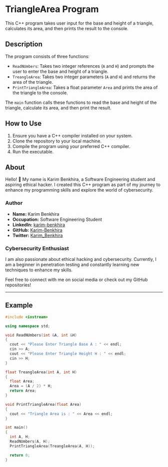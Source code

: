 # TriangleArea Program

This C++ program takes user input for the base and height of a triangle, calculates its area, and then prints the result to the console.

## Description

The program consists of three functions:
- `ReadNUmbers`: Takes two integer references (`A` and `H`) and prompts the user to enter the base and height of a triangle.
- `TreangleArea`: Takes two integer parameters (`A` and `H`) and returns the area of the triangle.
- `PrintTriangleArea`: Takes a float parameter `Area` and prints the area of the triangle to the console.

The `main` function calls these functions to read the base and height of the triangle, calculate its area, and then print the result.

## How to Use

1. Ensure you have a C++ compiler installed on your system.
2. Clone the repository to your local machine.
3. Compile the program using your preferred C++ compiler.
4. Run the executable.

## About

Hello! 👋 My name is Karim Benkhira, a Software Engineering student and aspiring ethical hacker. I created this C++ program as part of my journey to enhance my programming skills and explore the world of cybersecurity.

### Author

- **Name:** Karim Benkhira
- **Occupation:** Software Engineering Student
- **LinkedIn:** [karim-benkhira](https://linkedin.com/in/karim-benkhira-206597224)
- **GitHub:** [Karim-Benkhira](https://github.com/Karim-Benkhira)
- **Twitter:** [Karim_Benkhira](https://twitter.com/Karim_Benkhira)

### Cybersecurity Enthusiast

I am also passionate about ethical hacking and cybersecurity. Currently, I am a beginner in penetration testing and constantly learning new techniques to enhance my skills.

Feel free to connect with me on social media or check out my GitHub repositories!

---

## Example

```cpp
#include <iostream>

using namespace std;

void ReadNUmbers(int &A, int &H)
{
  cout << "Please Enter Triangle Base A : " << endl;
  cin >> A;
  cout << "Please Enter Triangle Height H : " << endl;
  cin >> H;
}

float TreangleArea(int A, int H)
{
  float Area;
  Area = (A / 2) * H;
  return Area;
}

void PrintTriangleArea(float Area)
{
  cout << "Triangle Area is : " << Area << endl;
}

int main()
{
  int A, H;
  ReadNUmbers(A, H);
  PrintTriangleArea(TreangleArea(A, H));

  return 0;
}
